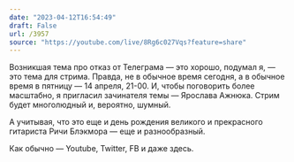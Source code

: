 ```yaml
---
date: "2023-04-12T16:54:49"
draft: False
url: /3957
source: "https://youtube.com/live/8Rg6c027Vqs?feature=share"
---
```


Возникшая тема про отказ от Телеграма — это хорошо, подумал я, — это тема для стрима. Правда, не в обычное время сегодня, а в обычное время в пятницу — 14 апреля, 21-00. И, чтобы поговорить более масштабно, я пригласил зачинателя темы — Ярослава Ажнюка. Стрим будет многолюдный и, вероятно, шумный. 

А учитывая, что это еще и день рождения великого и прекрасного гитариста Ричи Блэкмора — еще и разнообразный.

Как обычно — Youtube, Twitter, FB и даже здесь.
